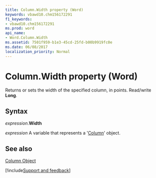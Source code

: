 ```yaml
---
title: Column.Width property (Word)
keywords: vbawd10.chm156172291
f1_keywords:
- vbawd10.chm156172291
ms.prod: word
api_name:
- Word.Column.Width
ms.assetid: 7501f959-b1e3-45cd-25fd-b00b9919fc0e
ms.date: 06/08/2017
localization_priority: Normal
---
```



# Column.Width property (Word)

 Returns or sets the width of the specified column, in points. Read/write **Long**.


## Syntax

_expression_.**Width**

_expression_ A variable that represents a '[Column](Word.Column.md)' object.


## See also


[Column Object](Word.Column.md)

[!include[Support and feedback](~/includes/feedback-boilerplate.md)]